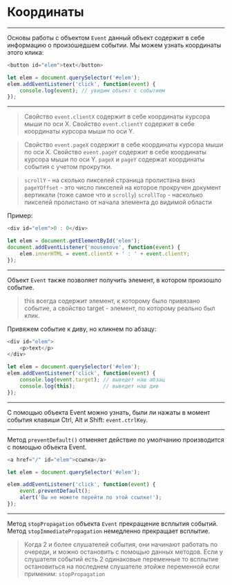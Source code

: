 # Координаты
---

Основы работы с объектом `Event` данный объект содержит в себе информацию о произошедшем событии.
Мы можем узнать координаты этого клика:
```js
<button id="elem">text</button>

let elem = document.querySelector('#elem');
elem.addEventListener('click', function(event) {
	console.log(event); // увидим объект с событием
});
```

---

>Свойство `event.clientX` содержит в себе координаты курсора мыши по оси X.
>Свойство `event.clientY` содержит в себе координаты курсора мыши по оси Y.

>Свойство `event.pageX` содержит в себе координаты курсора мыши по оси X.
>Свойство `event.pageY` содержит в себе координаты курсора мыши по оси Y.
>`pageX` и `pageY` содержат координаты события с учетом прокрутки.

>`scrollY` - на сколько пикселей страница пролистана вниз  
>`pageYOffset` - это число пикселей на которое прокручен документ вертикали (тоже самое что и `scrolly`)
>`scrollTop` - насколько пикселей пролистано от начала элемента до видимой области

Пример:
```js
<div id="elem">0 : 0</div>

let elem = document.getElementById('elem');
document.addEventListener('mousemove', function(event) {
	elem.innerHTML = event.clientX + ' : ' + event.clientY;
});
```

----

Объект `Event` также позволяет получить элемент, в котором произошло событие. 

>this всегда содержит элемент, к которому было привязано событие, а свойство target - элемент, по которому реально был клик.

Привяжем событие к диву, но кликнем по абзацу:
```js
<div id="elem">
	<p>text</p>
</div>

let elem = document.querySelector('#elem');
elem.addEventListener('click', function(event) {
	console.log(event.target); // выведет наш абзац
	console.log(this);         // выведет наш див
});
```

----

С помощью объекта Event можно узнать, были ли нажаты в момент события клавиши Ctrl, Alt и Shift: `event.ctrlKey`.

----

Метод `preventDefault()` отменяет действие по умолчанию производится с помощью объекта Event.

```js
<a href="/" id="elem">ссылка</a>

let elem = document.querySelector('#elem');

elem.addEventListener('click', function(event) {
	event.preventDefault();
	alert('Вы не можете перейти по этой ссылке!');
});
```

----

Метод `stopPropagation` объекта `Event` прекращение всплытия событий.
Метод `stopImmediatePropagation` немедленно прекращает всплытие.

>Когда 2 и более слушателей события, они начинают работать по очереди, и можно остановить с помощью данных методов.
>Если у слушателя событий есть 2 одинаковые переменные то всплытие остановиться на последнем слушателе этойже переменной если применим: `stopPropagation`
